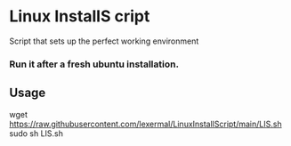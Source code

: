 # Linux InstallS cript
Script that sets up the perfect working environment


### Run it after a fresh ubuntu installation.

## Usage
wget https://raw.githubusercontent.com/lexermal/LinuxInstallScript/main/LIS.sh
sudo sh LIS.sh
